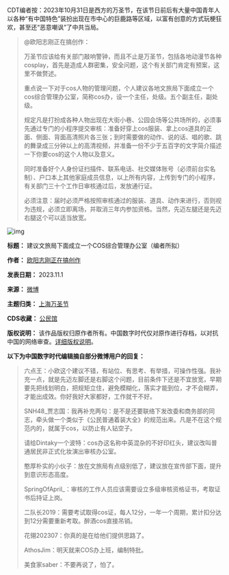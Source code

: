 CDT编者按：2023年10月31日是西方的万圣节，在该节日前后有大量中国青年人以各种“有中国特色”装扮出现在市中心的巨鹿路等区域，以富有创意的方式玩梗狂欢，甚至还“恶意嘲讽”了中共当局。



> 
> @欧阳志刚正在搞创作：
> 
> 
> 万圣节应该给有关部门敲响警钟，而且不止是万圣节，包括各地动漫节各种cosplay，首先是造成人群密集，安全问题，这个有关部门肯定有预案，这里不做赘述。
> 
> 
> 重点说一下对于cos人物的管理问题，个人建议各地文旅局下面成立一个cos综合管理办公室，简称cos办，设一个主任，处级。五个副主任，副处级。
> 
> 
> 规定凡是打扮成各种人物出现在大街小巷、公园会场等公共场所的，必须事先通过专门的小程序提交审核：准备好穿上cos服装、拿上cos道具的正面、侧面、背面高清照片各三张；到时需要做的动作、说的话、唱的歌、跳的舞录成三分钟以上的高清视频，并准备一份不少于五百字的文字简介描述一下你要cos的这个人物以及意义。
> 
> 
> 同时准备好个人身份证扫描件、联系电话、社交媒体账号（必须前台实名制）、户口本上其他家庭成员信息，以上所有内容，上传到专门的小程序，有关部门三十个工作日审核通过后，发放通行证。
> 
> 
> 必须注意：届时必须严格按照审核通过的服装、道具、动作来进行，否则视为违规，必须立即离场，并取消三年内参加资格。当然，先迈左腿还是先迈右腿这个可以适当放宽。
> 
> 
> 


![img](https://chinadigitaltimes.net/chinese/files/2023/11/image-1698839937477.png)




**标题：** 建议文旅局下面成立一个COS综合管理办公室（编者所拟）  

**作者：** [欧阳志刚正在搞创作](https://chinadigitaltimes.net/space/欧阳志刚正在搞创作)  

**发表日期：** 2023.11.1  

**来源：** [微博](https://weibo.com/6444741998/NqxLgz2KC)  

**主题归类：** [上海万圣节](https://chinadigitaltimes.net/space/上海万圣节)  

**CDS收藏：** [公民馆](https://chinadigitaltimes.net/space/%E5%85%AC%E6%B0%91%E9%A6%86)  

**版权说明：** 该作品版权归原作者所有。中国数字时代仅对原作进行存档，以对抗中国的网络审查。[详细版权说明](https://chinadigitaltimes.net/chinese/copyright)。


**以下为中国数字时代编辑摘自部分微博用户的回复：** 



> 
> 六点王：小欧这个建议不错，有站位、有思考、有举措，可操作性强。我补充一点，就是先迈左脚还是右脚这个问题，目前条件下还是不宜放宽，早期要先把线划明白，把规矩立住，避免模糊化，落实才能到位，才不会糊弄，才能出成效。你好我好大家都好，工作就干不好。
> 
> 
> SNH48\_贾志国：我再补充两句：是不是还要联络下发改委和商务部的同志，牵头做一个类似于《公民普通着装大全》的规范出来。凡是不在这个规范内的，就属于cos，以防止有人钻空子。
> 
> 
> 请给Dintaky一个波特：cos办这名称中英混杂的不好印红头，建议改叫普通居民非正式化妆演出审核办公室。
> 
> 
> 憨厚朴实的小伙子：放在文旅局有点级别低了，建议放在宣传部下面，提升到意识形态高度。
> 
> 
> SpringOfApril\_：审核的工作人员应该需要设立多级审核资格证书，考取证书后持证上岗。
> 
> 
> 二队长2019：需要考试取得cos证，每人12分，一年一个周期，累计扣分达到12分需要重新考取。醉酒cos直接吊销。
> 
> 
> 花翎202307：你真的是在给他们提供思路了。
> 
> 
> AthosJim：明天就来COS办上班，编制特批。
> 
> 
> 美食家saber：不要再说了，怕了。
> 
> 
> 

